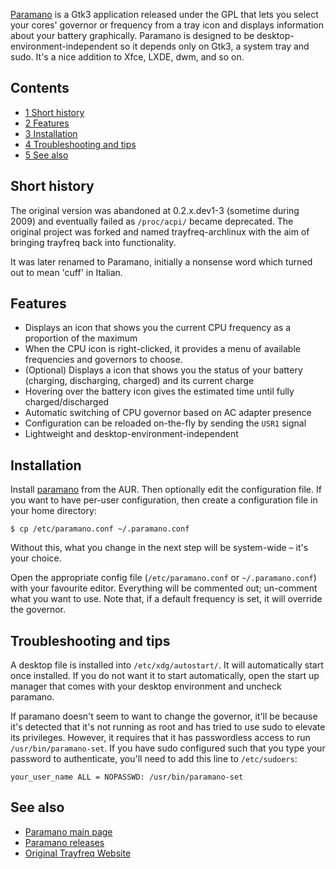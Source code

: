 [Paramano](https://aur.archlinux.org/packages/Paramano/) is a Gtk3 application released under the GPL that lets you select your cores' governor or frequency from a tray icon and displays information about your battery graphically. Paramano is designed to be desktop-environment-independent so it depends only on Gtk3, a system tray and sudo. It's a nice addition to Xfce, LXDE, dwm, and so on.

## Contents

*   [1 Short history](#Short_history)
*   [2 Features](#Features)
*   [3 Installation](#Installation)
*   [4 Troubleshooting and tips](#Troubleshooting_and_tips)
*   [5 See also](#See_also)

## Short history

The original version was abandoned at 0.2.x.dev1-3 (sometime during 2009) and eventually failed as `/proc/acpi/` became deprecated. The original project was forked and named trayfreq-archlinux with the aim of bringing trayfreq back into functionality.

It was later renamed to Paramano, initially a nonsense word which turned out to mean 'cuff' in Italian.

## Features

*   Displays an icon that shows you the current CPU frequency as a proportion of the maximum
*   When the CPU icon is right-clicked, it provides a menu of available frequencies and governors to choose.
*   (Optional) Displays a icon that shows you the status of your battery (charging, discharging, charged) and its current charge
*   Hovering over the battery icon gives the estimated time until fully charged/discharged
*   Automatic switching of CPU governor based on AC adapter presence
*   Configuration can be reloaded on-the-fly by sending the `USR1` signal
*   Lightweight and desktop-environment-independent

## Installation

Install [paramano](https://aur.archlinux.org/packages/paramano/) from the AUR. Then optionally edit the configuration file. If you want to have per-user configuration, then create a configuration file in your home directory:

```
$ cp /etc/paramano.conf ~/.paramano.conf

```

Without this, what you change in the next step will be system-wide – it's your choice.

Open the appropriate config file (`/etc/paramano.conf` or `~/.paramano.conf`) with your favourite editor. Everything will be commented out; un-comment what you want to use. Note that, if a default frequency is set, it will override the governor.

## Troubleshooting and tips

A desktop file is installed into `/etc/xdg/autostart/`. It will automatically start once installed. If you do not want it to start automatically, open the start up manager that comes with your desktop environment and uncheck paramano.

If paramano doesn't seem to want to change the governor, it'll be because it's detected that it's not running as root and has tried to use sudo to elevate its privileges. However, it requires that it has passwordless access to run `/usr/bin/paramano-set`. If you have sudo configured such that you type your password to authenticate, you'll need to add this line to `/etc/sudoers`:

```
your_user_name ALL = NOPASSWD: /usr/bin/paramano-set

```

## See also

*   [Paramano main page](https://github.com/phillid/paramano)
*   [Paramano releases](https://github.com/phillid/paramano/releases)
*   [Original Trayfreq Website](http://trayfreq.sourceforge.net)